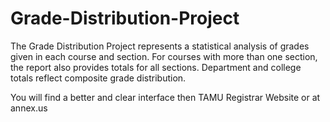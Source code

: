 # Grade-Distribution-Project
The Grade Distribution Project represents a statistical analysis of grades given in each course and section. For courses with more than one section, the report also provides totals for all sections. Department and college totals reflect composite grade distribution.

You will find a better and clear interface then TAMU Registrar Website or at annex.us


